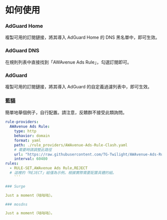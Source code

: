 # 如何使用

### AdGuard Home

複製可用的訂閱鏈接，將其導入 AdGuard Home 的 DNS 黑名單中，即可生效。

### AdGuard DNS

在規則列表中直接找到「AWAvenue Ads Rule」，勾選訂閱即可。

### AdGuard

複製可用的訂閱鏈接，將其導入 AdGuard 的自定義過濾列表中，即可生效。

### 藍貓

簡單地舉個例子，自行配置。請注意，反饋群不接受此類詢問。

```yaml
rule-providers:
  AWAvenue Ads Rule:
    type: http
    behavior: domain
    format: yaml
    path: ./rule_providers/AWAvenue-Ads-Rule-Clash.yaml
    # 需要時請調整此路徑
    url: "https://raw.githubusercontent.com/TG-Twilight/AWAvenue-Ads-Rule/main/AWAvenue-Ads-Rule-Clash.yaml"
    interval: 60480
rules:
  - RULE-SET,AWAvenue Ads Rule,REJECT
  # 這裡的「REJECT」組僅為示例。根據實際需要配置具體的組。
    ```

### Surge

Just a moment（咕咕咕）。

### mosdns

Just a moment（咕咕咕）。